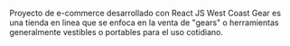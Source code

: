 Proyecto de e-commerce desarrollado con React JS
West Coast Gear es una tienda en linea que se enfoca en la venta de "gears" o herramientas generalmente vestibles o portables para el uso cotidiano.
